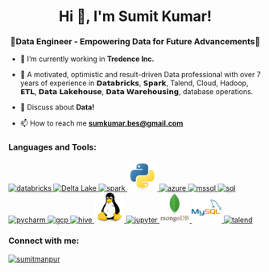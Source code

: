 <h1 align="center">Hi 👋, I'm Sumit Kumar!</h1>
<h3 align="center">🌟Data Engineer - Empowering Data for Future Advancements🌟</h3>

- 🔭 I’m currently working in **Tredence Inc.**

- 🌱 A motivated, optimistic and result-driven Data professional with over 7 years of experience in 𝗗𝗮𝘁𝗮𝗯𝗿𝗶𝗰𝗸𝘀, 𝗦𝗽𝗮𝗿𝗸, Talend, Cloud, Hadoop, 𝗘𝗧𝗟, 𝗗𝗮𝘁𝗮 𝗟𝗮𝗸𝗲𝗵𝗼𝘂𝘀𝗲, 𝗗𝗮𝘁𝗮 𝗪𝗮𝗿𝗲𝗵𝗼𝘂𝘀𝗶𝗻𝗴, database operations.

- 💬 Discuss about **Data!**

- 📫 How to reach me **sumkumar.bes@gmail.com**


<h3 align="left">Languages and Tools:</h3>
<p align="left">
<a href="https://databricks.com/" target="_blank"> <img src="https://databricks.com/wp-content/uploads/2020/04/og-databricks.png" alt="databricks" width="60" height="60"/> </a> 
<a href="https://camo.githubusercontent.com/" target="_blank"> <img src="https://camo.githubusercontent.com/5535944a613e60c9be4d3a96e3d9bd34e5aba5cddc1aa6c6153123a958698289/68747470733a2f2f646f63732e64656c74612e696f2f6c61746573742f5f7374617469632f64656c74612d6c616b652d77686974652e706e67" alt="Delta Lake" width="60" height="60"/> </a> 
<a href="https://spark.apache.org/" target="_blank"> <img src="https://upload.wikimedia.org/wikipedia/commons/thumb/f/f3/Apache_Spark_logo.svg/1200px-Apache_Spark_logo.svg.png" alt="spark" width="60" height="60"/> </a> 
<a href="https://www.python.org" target="_blank"> <img src="https://raw.githubusercontent.com/devicons/devicon/master/icons/python/python-original.svg" alt="python" width="60" height="60"/> </a>
<a href="https://azure.microsoft.com/en-in/" target="_blank"> <img src="https://www.vectorlogo.zone/logos/microsoft_azure/microsoft_azure-icon.svg" alt="azure" width="60" height="60"/> </a> 
<a href="https://www.microsoft.com/en-us/sql-server" target="_blank"> <img src="https://www.svgrepo.com/show/303229/microsoft-sql-server-logo.svg" alt="mssql" width="60" height="60"/> </a>
<a href="https://www.w3schools.com/sql/default.Asp" target="_blank"> <img src="https://w7.pngwing.com/pngs/286/519/png-transparent-microsoft-azure-sql-database-microsoft-sql-server-azure-sql-data-warehouse-logo-text-logo-microsoft-azure.png" alt="sql" width="60" height="60"/> </a>
<a href="https://www.jetbrains.com/pycharm/" target="_blank"> <img src="https://upload.wikimedia.org/wikipedia/commons/thumb/1/1d/PyCharm_Icon.svg/1200px-PyCharm_Icon.svg.png" alt="pycharm" width="60" height="60"/> </a>
<a href="https://cloud.google.com" target="_blank"> <img src="https://www.vectorlogo.zone/logos/google_cloud/google_cloud-icon.svg" alt="gcp" width="60" height="60"/> </a> 
<a href="https://hive.apache.org/" target="_blank"> <img src="https://www.vectorlogo.zone/logos/apache_hive/apache_hive-icon.svg" alt="hive" width="60" height="60"/> </a> 
<a href="https://www.linux.org/" target="_blank"> <img src="https://raw.githubusercontent.com/devicons/devicon/master/icons/linux/linux-original.svg" alt="linux" width="60" height="60"/> </a> 
<a href="https://jupyter.org/" target="_blank"> <img src="https://upload.wikimedia.org/wikipedia/commons/thumb/3/38/Jupyter_logo.svg/1200px-Jupyter_logo.svg.png" alt="jupyter" width="60" height="60"/> </a>
<a href="https://www.mongodb.com/" target="_blank"> <img src="https://raw.githubusercontent.com/devicons/devicon/master/icons/mongodb/mongodb-original-wordmark.svg" alt="mongodb" width="60" height="60"/> </a> 
<a href="https://www.mysql.com/" target="_blank"> <img src="https://raw.githubusercontent.com/devicons/devicon/master/icons/mysql/mysql-original-wordmark.svg" alt="mysql" width="60" height="60"/> </a> 
<a href="https://www.talend.com/" target="_blank"> <img src="https://upload.wikimedia.org/wikipedia/commons/9/97/Talend_logo.svg" alt="talend" width="60" height="60"/> </a>
 </p>

<h3 align="left">Connect with me:</h3>
<p align="left">
<a href="https://linkedin.com/in/sumitmanpur" target="blank"><img align="center" src="https://raw.githubusercontent.com/rahuldkjain/github-profile-readme-generator/master/src/images/icons/Social/linked-in-alt.svg" alt="sumitmanpur" height="30" width="40" /></a>
</p>
